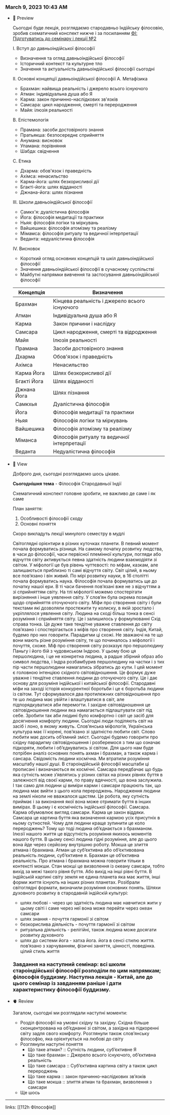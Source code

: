 
### March 9, 2023 10:43 AM

- 👀 Preview
    
    Сьогодні буде лекція, розглядаємо стародавньо Індійську філосовію, зробив схематичний конспект нижче і за посиланням [ФІ: Підготуватись до семінару і лекції №2](https://www.notion.so/2-be04dda6d8374bee9c525356895324c2) 
    
    I. Вступ до давньоіндійської філософії
    
    - Визначення та огляд давньоіндійської філософії
    - Історичний контекст та культурне тло
    - Значення та актуальність давньоіндійської філософії сьогодні
    
    II. Основні концепції давньоіндійської філософії
    A. Метафізика
    
    - Брахман: найвища реальність і джерело всього існуючого
    - Атман: індивідуальна душа або Я
    - Карма: закон причинно-наслідкових зв'язків
    - Самсара: цикл народження, смерті та переродження
    - Майя: ілюзія реальності
    
    B. Епістемологія
    
    - Прамана: засоби достовірного знання
    - Пратьякша: безпосереднє сприйняття
    - Анумана: висновок
    - Упамана: порівняння
    - Шабда: свідчення
    
    C. Етика
    
    - Дхарма: обов'язок і праведність
    - Ахімса: ненасильство
    - Карма-йога: шлях безкорисливої дії
    - Бгакті-йога: шлях відданості
    - Джнана-йога: шлях пізнання
    
    III. Школи давньоіндійської філософії
    
    - Самкх'я: дуалістична філософія
    - Йога: філософія медитації та практики
    - Ньяя: філософія логіки та міркувань
    - Вайшешика: філософія атомізму та реалізму
    - Мімамса: філософія ритуалу та ведичної інтерпретації
    - Веданта: недуалістична філософія
    
    IV. Висновок
    
    - Короткий огляд основних концепцій та шкіл давньоіндійської філософії
    - Значення давньоіндійської філософії в сучасному суспільстві
    - Майбутні напрямки вивчення та застосування давньоіндійської філософії
    
    | Концепція | Визначення |
    | --- | --- |
    | Брахман | Кінцева реальність і джерело всього існуючого |
    | Атман | Індивідуальна душа або Я |
    | Карма | Закон причини і наслідку |
    | Самсара | Цикл народження, смерті та відродження |
    | Майя | Ілюзія реальності |
    | Прамана | Засоби достовірного знання |
    | Дхарма | Обов'язок і праведність |
    | Ахімса | Ненасильство |
    | Карма Йога | Шлях безкорисливої дії |
    | Бгакті Йога | Шлях відданості |
    | Джнана Йога | Шлях пізнання |
    | Самкхья | Дуалістична філософія |
    | Йога | Філософія медитації та практики |
    | Ньяя | Філософія логіки та міркувань |
    | Вайшешика | Філософія атомізму та реалізму |
    | Міманса | Філософія ритуалу та ведичної інтерпретації |
    | Веданта | Недуалістична філософія |
- 🧠 View
    
    Доброго дня, сьогодні розглядаємо шось цікаве. 
    
    **Сьогоднішня тема** - Філософія Стародавньої Індії
    
    Схематичний конспект головне зробити, не важливо де саме і як саме
    
    План заняття:
    
    1. Особливості філософії сходу
    2. Основні поняття
    
    Скоро викладуть лекції минулого семестру в мудлі
    
    Світоглядні орієнтири в різних куточках планети. В певний момент почала формуватись різниця. На самому початку розвитку людства, в часи до філософії, часи первісної племінної культури, погляди або відчуття світу активується певна здатність людини взаємодіяти зі світом. У міфології це був рівень чуттєвості: по міфам, казкам, але залишаються приблизно ті самі відчуття світу. Світ цілий, в ньому все пов’язано і він живий. По мірі розвитку науки, в 16 столітті почала формуватись наука. Філософія почала формуватись ще до початку нашої ери. В ті часи бачення пов’язані вже не з відчуттям а зі сприйняттям світу. На тлі міфології можемо спостерігати вирізняння і інше уявлення світу. У слов’ян була окрема позиція щодо сприйняття оточуючого світу. Міфи про створення світу і були текстами які дозволяли простежити ту колиску, в якій зростало і укріплялося уявлення світу. Людина на сході більш тонка в сенсі розуміння і сприйняття світу. Це і залишилось у формулюванні Схід справа тонка. Це дуже таке тендітне уважне ставлення до світу пов’язано і спостерігається з міфів про створення світу. Індія, Китай, будемо про них говорити. Парадигми ці схожі. Не зважаючі на те що вони мають різне розуміння світу, те що починалось з міфології і почуття, схоже. Міф про створення світу розказує про першолюдину Паньгу і його бій з чудовиськом Індрою. У цьому бою ця першолюдина, і це не конкретна людина, а радше збірний образ або символ людства, і Індра розбамбурив першолюдину на частки і з тих пір части першолюдини намагались зібратись до купи. І цей момент є головною інтенцією східного світовідношення. Це формує дуже уважне і тендітне ставлення людини до оточуючого світу. Це і дає основу для розуміня індійської і китайської філософії. Стародавні міфи на заході історія конкурентної боротьби і це є боротьба людини із світом. Тут сформувалося два протилежних світовідношення про те шо людина має увійти і влаштуватися в світ, але підпорядкуватися аби перемогти. І західне світовідношення це світовідношення людини яка намагається підлаштувати світ під себе. Зробити так аби людині було комфортно і світ це засіб для досягнення комфорту людини. Сьогодні люди поділяють світ на засіб і лоно, в якому живуть. Слов’янська міфологія, Українська культура має її корені, пов’язано зі здатністю любити світ. Слово любити має досить об’ємний зміст. Сьогодні будемо говорити про східну парадигму світовідношення і розберемося з тим що означає підкоряти, любити і об’єднуватись зі світом. Для цього нам буде потрібен аналіз основних понять ахман і брахман, а також карма і сансара. Свідомість людини космічна. Ми втратили розуміння масштабу нашої душі. В староіндійській філософії масштаби ці прописані і визначаються як космічні. Самсара передбачає що будь яка сутність може з’являтись у різних світах на різних рівнях буття в залежності від своєї карми, по праву вдячності, що вона заслужила. І так само для людини ці виміри карми і самсари працюють так, що людина має вийти з цього кола перероджень. Народження людини на землі ніколи не вважалося щастям. Це робота, яку сутність приймає і за виконання якої вона може отримати буття в інших вимірах. В цьому і є космічність індійської філософії. Самсара. Карма обумовлює вигляд самсари. Карма це закон віддяки. Самсара це картина буття яка визначення кармою усіх присутніх в ньому сутностей. Чому для людини краще зупинити це коло перероджень? Тому що тоді людина об’єднається з брахманом. Ілюзії нашого життя це відсутність розуміння якихось моментів нашого буття. В цьому сенсі людина гідні розуміння, але до цього вона йде через серйозну внутрішню роботу. Мокша це злиття атмана і брахмана. Атман це суб’єктивна або об’єктивована реальність людини, суб’єктивне я. Брахман це об’єктивна реальність. Про атмана і брахмана можна говорити тільки в контексті мокши. Стан мокші це визволення із океану самсари, тобто вихід за межі такого рівня буття. Або вихід на інші рівні буття. В індійській картині світу земля не єдина планета яка має життя, інші форми життя існують на інших різних планетах. Розібрали світоглядні формати, визначили розуміння основних понять. Шляхи духовного розвитку в стародавній індійскій культурі:
    
    - шлях любові - через цю здатність людина має навчитися жити у цьому світі і саме через неї вона може перейти через океан самсари
    - шлях знання - почуття гармонії зі світом
    - безкорислива діяльність - почуття гармонії зі світом
    - ритуальна діяльність - релігійні, також людина може досягати розвитку духовного
    - шлях до системи йога - хатха йога. йога в сенсі стилю життя. пов’язано з харчуванням, фізичні заняття, цінності, поведінка. цілий стиль життя
    
    ### Завдання на наступний семінар: всі школи староіндійської філософії розподіли по цим напрямкам; філософія буддизму. Наступна лекція - Китай, але до цього семінар із завданням раніше і дати характеристику філософії буддизму.
    
- 🫀 Review
    
    Загалом, сьогодні ми розглядали наступні моменти:
    
    - Розділ філософії на умовні східну та західну. Східна більше сконцентрована на об’єднанні зі світом, а західна на підкоренні світу задля свого комфорту. Розглянули також слов’янську філософію, яка орієнтується на любові до світу
    - Розглянули наступні поняття
        - Що таке атман? :: Сутність людини, суб’єктивне Я
        - Що таке брахман :: Джерело всього існуючого, об’єктивна реальність
        - Що таке самсара :: Суб’єктивна картина світу а також цикл перероджень
        - Що таке карма :: закон причинно-наслідкових зв’язків
        - Що таке мокша :: злиття атман та брахман, визволення з самсари
    - Ще шось



---

links: [[112h ФІлософія]]

